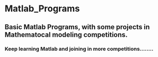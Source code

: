 # Matlab_Programs
## Basic Matlab Programs, with some projects in Mathematocal modeling competitions.
### Keep learning Matlab and joining in more competitions........

